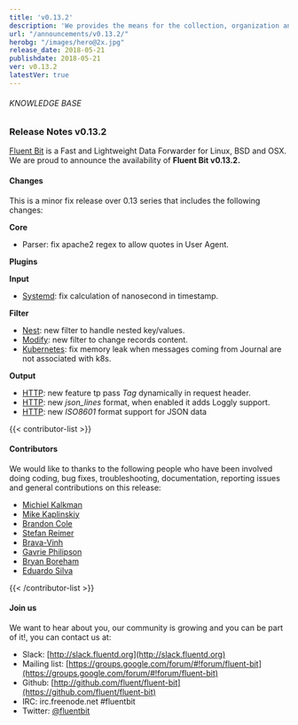 ```yaml
---
title: 'v0.13.2'
description: 'We provides the means for the collection, organization and computerized retrieval of knowledgeand Lightweight Data Forwarder for Linux, BSD and OSX. We are proud to announce the availability of Fluent Bit v0.13.2.'
url: "/announcements/v0.13.2/"
herobg: "/images/hero@2x.jpg"
release_date: 2018-05-21
publishdate: 2018-05-21
ver: v0.13.2
latestVer: true
---
```



###### KNOWLEDGE BASE

### Release Notes v0.13.2

[Fluent Bit](https://fluentbit.io/) is a Fast and Lightweight Data Forwarder for Linux, BSD and OSX. We are proud to announce the availability of **Fluent Bit v0.13.2.**

#### Changes

This is a minor fix release over 0.13 series that includes the following changes:

**Core**

* Parser: fix apache2 regex to allow quotes in User Agent.


**Plugins**


**Input**

* [Systemd](https://fluentbit.io/documentation/0.13/input/systemd.html): fix calculation of nanosecond in timestamp.


**Filter**

* [Nest](https://fluentbit.io/documentation/0.13/filter/nest.html): new filter to handle nested key/values.
* [Modify](https://fluentbit.io/documentation/0.13/filter/modify.html): new filter to change records content.
* [Kubernetes](https://fluentbit.io/documentation/0.13/filter/kubernetes.html): fix memory leak when messages coming from Journal are not associated with k8s.


**Output**

 
* [HTTP](https://fluentbit.io/documentation/0.13/output/http.html): new feature tp pass _Tag_ dynamically in request header.
* [HTTP](https://fluentbit.io/documentation/0.13/output/http.html): new _json_lines_ format, when enabled it adds Loggly support.
* [HTTP](https://fluentbit.io/documentation/0.13/output/http.html): new _ISO8601_ format support for JSON data



{{< contributor-list >}}

#### Contributors

We would like to thanks to the following people who have been involved doing coding, bug fixes, troubleshooting, documentation, reporting issues and general contributions on this release:

* [Michiel Kalkman](https://github.com/michiel)
* [Mike Kaplinskiy](https://github.com/mikekap)
* [Brandon Cole](https://github.com/brandoncole)
* [Stefan Reimer](https://github.com/Quarky9)
* [Brava-Vinh](https://github.com/brava-vinh)
* [Gavrie Philipson](https://github.com/gavrie)
* [Bryan Boreham](https://github.com/bboreham)
* [Eduardo Silva](https://github.com/edsiper)

{{< /contributor-list >}}

#### Join us

We want to hear about you, our community is growing and you can be part of it!, you can contact us at:

* Slack: [http://slack.fluentd.org](http://slack.fluentd.org)
* Mailing list: [https://groups.google.com/forum/#!forum/fluent-bit](https://groups.google.com/forum/#!forum/fluent-bit)
* Github: [http://github.com/fluent/fluent-bit](https://github.com/fluent/fluent-bit)
* IRC: irc.freenode.net #fluentbit
* Twitter: [@fluentbit](https://twitter.com/fluentbit)